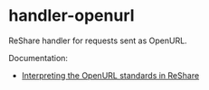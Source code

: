 # handler-openurl

ReShare handler for requests sent as OpenURL.

Documentation:

* [Interpreting the OpenURL standards in ReShare](doc/interpreting-OpenURL.md)

